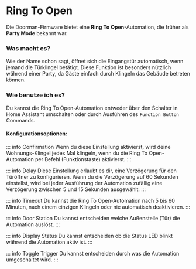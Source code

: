 # Ring To Open <Badge type="warning" text="Party Mode" />

Die Doorman-Firmware bietet eine **Ring To Open**-Automation, die früher als **Party Mode** bekannt war.

### Was macht es?
Wie der Name schon sagt, öffnet sich die Eingangstür automatisch, wenn jemand die Türklingel betätigt. Diese Funktion ist besonders nützlich während einer Party, da Gäste einfach durch Klingeln das Gebäude betreten können.

### Wie benutze ich es?
Du kannst die Ring To Open-Automation entweder über den Schalter in Home Assistant umschalten oder durch Ausführen des `Function Button` Commands.

#### Konfigurationsoptionen:
::: info Confirmation
Wenn du diese Einstellung aktivierst, wird deine Wohnungs-Klingel jedes Mal klingeln, wenn du die Ring To Open-Automation per Befehl (Funktionstaste) aktivierst.
:::

::: info Delay
Diese Einstellung erlaubt es dir, eine Verzögerung für den Türöffner zu konfigurieren. Wenn du die Verzögerung auf 60 Sekunden einstellst, wird bei jeder Ausführung der Automation zufällig eine Verzögerung zwischen 5 und 15 Sekunden ausgewählt.
:::

::: info Timeout
Du kannst die Ring To Open-Automation nach 5 bis 60 Minuten, nach einem einzigen Klingeln oder nie automatisch deaktivieren.
:::

::: info Door Station
Du kannst entscheiden welche Außenstelle (Tür) die Automation auslöst.
:::

::: info Display Status
Du kannst entscheiden ob die Status LED blinkt während die Automation aktiv ist.
:::

::: info Toggle Trigger
Du kannst entscheiden durch was die Automation umgeschaltet wird.
:::